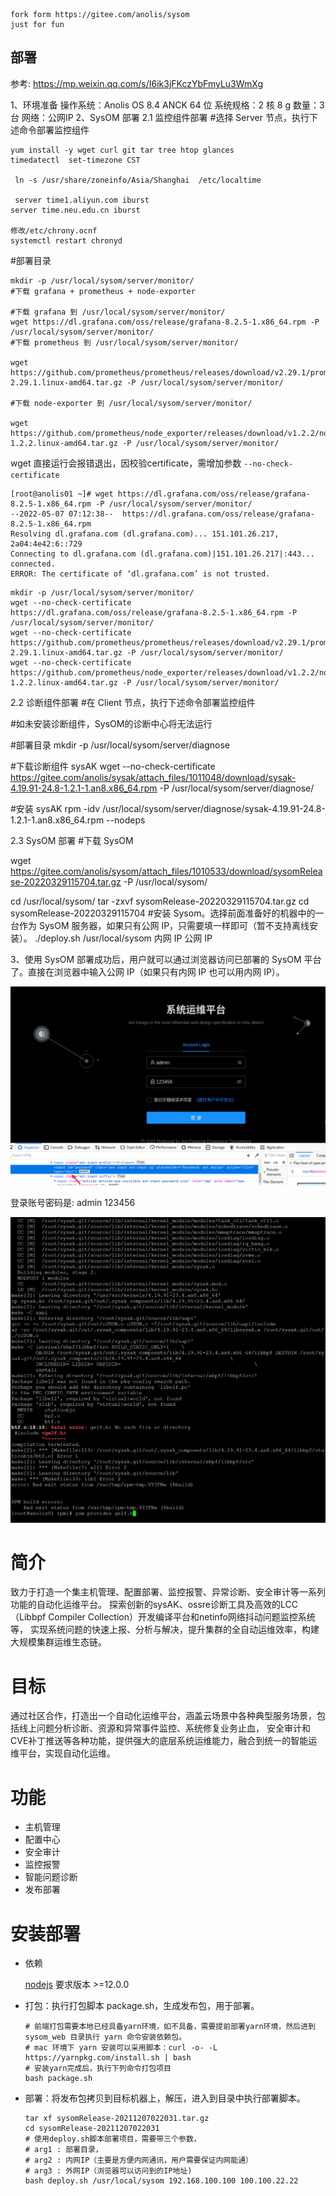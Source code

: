 ```
fork form https://gitee.com/anolis/sysom
just for fun
```


## 部署

参考: <https://mp.weixin.qq.com/s/I6ik3jFKczYbFmyLu3WmXg>


1、环境准备
操作系统：Anolis OS 8.4 ANCK 64 位
系统规格：2 核 8 g
数量：3台
网络：公网IP
2、SysOM 部署
2.1 监控组件部署
#选择 Server 节点，执行下述命令部署监控组件

```
yum install -y wget curl git tar tree htop glances
timedatectl  set-timezone CST

 ln -s /usr/share/zoneinfo/Asia/Shanghai  /etc/localtime

 server time1.aliyun.com iburst
server time.neu.edu.cn iburst

修改/etc/chrony.ocnf
systemctl restart chronyd
```

#部署目录

```
mkdir -p /usr/local/sysom/server/monitor/
#下载 grafana + prometheus + node-exporter

#下载 grafana 到 /usr/local/sysom/server/monitor/
wget https://dl.grafana.com/oss/release/grafana-8.2.5-1.x86_64.rpm -P /usr/local/sysom/server/monitor/
#下载 prometheus 到 /usr/local/sysom/server/monitor/

wget https://github.com/prometheus/prometheus/releases/download/v2.29.1/prometheus-2.29.1.linux-amd64.tar.gz -P /usr/local/sysom/server/monitor/

#下载 node-exporter 到 /usr/local/sysom/server/monitor/

wget https://github.com/prometheus/node_exporter/releases/download/v1.2.2/node_exporter-1.2.2.linux-amd64.tar.gz -P /usr/local/sysom/server/monitor/
```


wget 直接运行会报错退出，因校验certificate，需增加参数 ```--no-check-certificate```

```
[root@anolis01 ~]# wget https://dl.grafana.com/oss/release/grafana-8.2.5-1.x86_64.rpm -P /usr/local/sysom/server/monitor/
--2022-05-07 07:12:38--  https://dl.grafana.com/oss/release/grafana-8.2.5-1.x86_64.rpm
Resolving dl.grafana.com (dl.grafana.com)... 151.101.26.217, 2a04:4e42:6::729
Connecting to dl.grafana.com (dl.grafana.com)|151.101.26.217|:443... connected.
ERROR: The certificate of ‘dl.grafana.com’ is not trusted.
```

```
mkdir -p /usr/local/sysom/server/monitor/
wget --no-check-certificate https://dl.grafana.com/oss/release/grafana-8.2.5-1.x86_64.rpm -P /usr/local/sysom/server/monitor/
wget --no-check-certificate https://github.com/prometheus/prometheus/releases/download/v2.29.1/prometheus-2.29.1.linux-amd64.tar.gz -P /usr/local/sysom/server/monitor/
wget --no-check-certificate https://github.com/prometheus/node_exporter/releases/download/v1.2.2/node_exporter-1.2.2.linux-amd64.tar.gz -P /usr/local/sysom/server/monitor/
```




2.2 诊断组件部署
#在 Client 节点，执行下述命令部署监控组件

#如未安装诊断组件，SysOM的诊断中心将无法运行

#部署目录
mkdir -p /usr/local/sysom/server/diagnose

#下载诊断组件 sysAK
wget --no-check-certificate https://gitee.com/anolis/sysak/attach_files/1011048/download/sysak-4.19.91-24.8-1.2.1-1.an8.x86_64.rpm -P /usr/local/sysom/server/diagnose/

#安装 sysAK
rpm -idv /usr/local/sysom/server/diagnose/sysak-4.19.91-24.8-1.2.1-1.an8.x86_64.rpm --nodeps

2.3 SysOM 部署
#下载 SysOM

wget https://gitee.com/anolis/sysom/attach_files/1010533/download/sysomRelease-20220329115704.tar.gz -P /usr/local/sysom/

cd /usr/local/sysom/
tar -zxvf sysomRelease-20220329115704.tar.gz
cd sysomRelease-20220329115704
#安装 Sysom。选择前面准备好的机器中的一台作为 SysOM 服务器，如果只有公网 IP，只需要填一样即可（暂不支持离线安装）。
./deploy.sh /usr/local/sysom 内网 IP 公网 IP

3、使用 SysOM
部署成功后，用户就可以通过浏览器访问已部署的 SysOM 平台了。直接在浏览器中输入公网 IP（如果只有内网 IP 也可以用内网 IP）。






![20220507_134339_34](image/20220507_134339_34.png)

登录账号密码是: admin 123456


![20220507_170914_49](image/20220507_170914_49.png) 












# 简介
致力于打造一个集主机管理、配置部署、监控报警、异常诊断、安全审计等一系列功能的自动化运维平台。
探索创新的sysAK、ossre诊断工具及高效的LCC（Libbpf Compiler Collection）开发编译平台和netinfo网络抖动问题监控系统等，
实现系统问题的快速上报、分析与解决，提升集群的全自动运维效率，构建大规模集群运维生态链。

# 目标
通过社区合作，打造出一个自动化运维平台，涵盖云场景中各种典型服务场景，包括线上问题分析诊断、资源和异常事件监控、系统修复业务止血，
安全审计和CVE补丁推送等各种功能，提供强大的底层系统运维能力，融合到统一的智能运维平台，实现自动化运维。

# 功能
* 主机管理
* 配置中心
* 安全审计
* 监控报警
* 智能问题诊断
* 发布部署

# 安装部署

* 依赖

  [nodejs](https://nodejs.org/en/) 要求版本 >=12.0.0

* 打包：执行打包脚本 package.sh，生成发布包，用于部署。

	```
    # 前端打包需要本地已经具备yarn环境，如不具备，需要提前部署yarn环境，然后进到 sysom_web 目录执行 yarn 命令安装依赖包。
    # mac 环境下 yarn 安装可以采用脚本：curl -o- -L https://yarnpkg.com/install.sh | bash
    # 安装yarn完成后，执行下列命令打包项目
	bash package.sh
	```
* 部署：将发布包拷贝到目标机器上，解压，进入到目录中执行部署脚本。

	```
 	tar xf sysomRelease-20211207022031.tar.gz
 	cd sysomRelease-20211207022031
    # 使用deploy.sh脚本部署项目，需要带三个参数，
    # arg1 : 部署目录，
    # arg2 : 内网IP（主要是方便内网通讯，用户需要保证内网能通）
    # arg3 : 外网IP（浏览器可以访问到的IP地址)
 	bash deploy.sh /usr/local/sysom 192.168.100.100 100.100.22.22
	```
